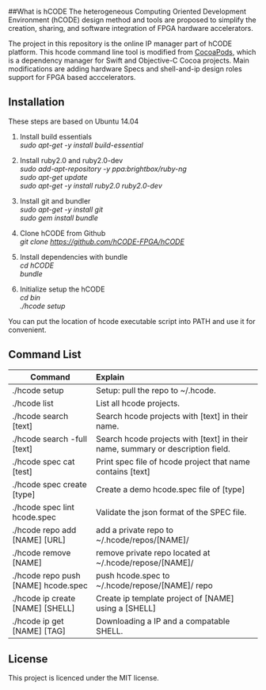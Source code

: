 ##What is hCODE
The heterogeneous Computing Oriented Development Environment (hCODE) design method and tools are proposed to simplify the creation, sharing, and software integration of FPGA hardware accelerators.

The project in this repository is the online IP manager part of hCODE platform. This hcode command line tool is modified from [CocoaPods](https://cocoapods.org/), which is a dependency manager for Swift and Objective-C Cocoa projects. Main modifications are adding hardware Specs and shell-and-ip design roles support for FPGA based acccelerators.

## Installation
These steps are based on Ubuntu 14.04

1. Install build essentials  
*sudo apt-get -y install build-essential*

2. Install ruby2.0 and ruby2.0-dev  
*sudo add-apt-repository -y ppa:brightbox/ruby-ng*  
*sudo apt-get update*  
*sudo apt-get -y install ruby2.0 ruby2.0-dev*  

3. Install git and bundler  
*sudo apt-get -y install git*  
*sudo gem install bundle*  

4. Clone hCODE from Github  
*git clone https://github.com/hCODE-FPGA/hCODE*  

5. Install dependencies with bundle  
*cd hCODE*  
*bundle*  

6. Initialize setup the hCODE  
*cd bin*  
*./hcode setup*  

You can put the location of hcode executable script into PATH and use it for convenient.


## Command List
| Command                                   | Explain                                                                           |
| ------------------------------------------|:----------------------------------------------------------------------------------|
| ./hcode setup   							| Setup: pull the repo to ~/.hcode.													|
| ./hcode list    							| List all hcode projects.															|
| ./hcode search [text]						| Search hcode projects with [text] in their name.									|
| ./hcode search -full [text]				| Search hcode projects with [text] in their name, summary or description field.	|
| ./hcode spec cat [test]					| Print spec file of hcode project that name contains [text]						|
| ./hcode spec create [type] 				| Create a demo hcode.spec file of [type]											|
| ./hcode spec lint hcode.spec 				| Validate the json format of the SPEC file.										|
| ./hcode repo add [NAME] [URL]				| add a private repo to ~/.hcode/repos/[NAME]/										|
| ./hcode remove [NAME]						| remove private repo located at ~/.hcode/repose/[NAME]/							|
| ./hcode repo push [NAME] hcode.spec 		| push hcode.spec to ~/.hcode/repose/[NAME]/ repo 									|
| ./hcode ip create [NAME] [SHELL]			| Create ip template project of [NAME] using a [SHELL]								|
| ./hcode ip get [NAME] [TAG]				| Downloading a IP and a compatable SHELL.											|

## License
This project is licenced under the MIT license.
